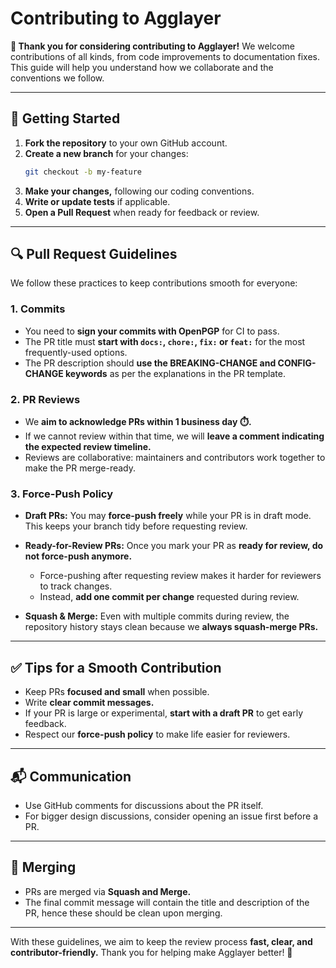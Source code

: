 # Contributing to Agglayer

**🎉 Thank you for considering contributing to Agglayer!**
We welcome contributions of all kinds, from code improvements to documentation fixes. This guide will help you understand how we collaborate and the conventions we follow.

-----

## 🚀 Getting Started

1. **Fork the repository** to your own GitHub account.
2. **Create a new branch** for your changes:
   ```bash
   git checkout -b my-feature
   ```
3. **Make your changes,** following our coding conventions.
4. **Write or update tests** if applicable.
5. **Open a Pull Request** when ready for feedback or review.

-----

## 🔍 Pull Request Guidelines

We follow these practices to keep contributions smooth for everyone:

### 1. Commits

- You need to **sign your commits with OpenPGP** for CI to pass.
- The PR title must **start with `docs:`, `chore:`, `fix:` or `feat:`** for the most frequently-used options.
- The PR description should **use the BREAKING-CHANGE and CONFIG-CHANGE keywords** as per the explanations in the PR template.

### 2. PR Reviews

- We **aim to acknowledge PRs within 1 business day ⏱️.**
- If we cannot review within that time, we will **leave a comment indicating the expected review timeline.**
- Reviews are collaborative: maintainers and contributors work together to make the PR merge-ready.

### 3. Force-Push Policy

- **Draft PRs:**
  You may **force-push freely** while your PR is in draft mode.
  This keeps your branch tidy before requesting review.

- **Ready-for-Review PRs:**
  Once you mark your PR as **ready for review, do not force-push anymore.**
  - Force-pushing after requesting review makes it harder for reviewers to track changes.
  - Instead, **add one commit per change** requested during review.

- **Squash & Merge:**
  Even with multiple commits during review, the repository history stays clean because we **always squash-merge PRs.**

-----

## ✅ Tips for a Smooth Contribution

- Keep PRs **focused and small** when possible.
- Write **clear commit messages.**
- If your PR is large or experimental, **start with a draft PR** to get early feedback.
- Respect our **force-push policy** to make life easier for reviewers.

-----

## 📬 Communication

- Use GitHub comments for discussions about the PR itself.
- For bigger design discussions, consider opening an issue first before a PR.

-----

## 🏁 Merging

- PRs are merged via **Squash and Merge.**
- The final commit message will contain the title and description of the PR, hence these should be clean upon merging.

-----

With these guidelines, we aim to keep the review process **fast, clear, and contributor-friendly.**
Thank you for helping make Agglayer better! 💜